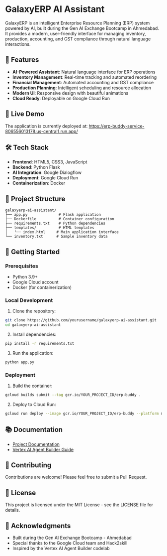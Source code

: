 # GalaxyERP AI Assistant

GalaxyERP is an intelligent Enterprise Resource Planning (ERP) system powered by AI, built during the Gen AI Exchange Bootcamp in Ahmedabad. It provides a modern, user-friendly interface for managing inventory, production, accounting, and GST compliance through natural language interactions.

## 🌟 Features

- **AI-Powered Assistant**: Natural language interface for ERP operations
- **Inventory Management**: Real-time tracking and automated reordering
- **Financial Management**: Automated accounting and GST compliance
- **Production Planning**: Intelligent scheduling and resource allocation
- **Modern UI**: Responsive design with beautiful animations
- **Cloud Ready**: Deployable on Google Cloud Run

## 🚀 Live Demo

The application is currently deployed at: https://erp-buddy-service-806556013178.us-central1.run.app/

## 🛠️ Tech Stack

- **Frontend**: HTML5, CSS3, JavaScript
- **Backend**: Python Flask
- **AI Integration**: Google Dialogflow
- **Deployment**: Google Cloud Run
- **Containerization**: Docker

## 📁 Project Structure

```
galaxyerp-ai-assistant/
├── app.py              # Flask application
├── Dockerfile          # Container configuration
├── requirements.txt    # Python dependencies
├── templates/          # HTML templates
│   └── index.html     # Main application interface
└── inventory.txt      # Sample inventory data
```

## 🚀 Getting Started

### Prerequisites

- Python 3.9+
- Google Cloud account
- Docker (for containerization)

### Local Development

1. Clone the repository:
```bash
git clone https://github.com/yourusername/galaxyerp-ai-assistant.git
cd galaxyerp-ai-assistant
```

2. Install dependencies:
```bash
pip install -r requirements.txt
```

3. Run the application:
```bash
python app.py
```

### Deployment

1. Build the container:
```bash
gcloud builds submit --tag gcr.io/YOUR_PROJECT_ID/erp-buddy .
```

2. Deploy to Cloud Run:
```bash
gcloud run deploy --image gcr.io/YOUR_PROJECT_ID/erp-buddy --platform managed --region us-central1
```

## 📚 Documentation

- [Project Documentation](https://docs.google.com/document/d/18PcE6NOlDjCX5HWBvGbYmlmOMWacOzzcwif-q68Z7e4/edit)
- [Vertex AI Agent Builder Guide](https://codelabs.developers.google.com/devsite/codelabs/building-ai-agents-vertexai)

## 🤝 Contributing

Contributions are welcome! Please feel free to submit a Pull Request.

## 📝 License

This project is licensed under the MIT License - see the LICENSE file for details.

## 🙏 Acknowledgments

- Built during the Gen AI Exchange Bootcamp - Ahmedabad
- Special thanks to the Google Cloud team and Hack2skill
- Inspired by the Vertex AI Agent Builder codelab 